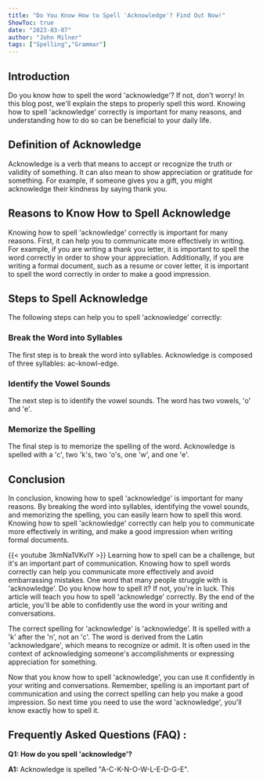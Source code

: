 ```yaml
---
title: "Do You Know How to Spell 'Acknowledge'? Find Out Now!"
ShowToc: true 
date: "2023-03-07"
author: "John Milner" 
tags: ["Spelling","Grammar"]
---
```

## Introduction

Do you know how to spell the word 'acknowledge'? If not, don't worry! In this blog post, we'll explain the steps to properly spell this word. Knowing how to spell 'acknowledge' correctly is important for many reasons, and understanding how to do so can be beneficial to your daily life.

## Definition of Acknowledge

Acknowledge is a verb that means to accept or recognize the truth or validity of something. It can also mean to show appreciation or gratitude for something. For example, if someone gives you a gift, you might acknowledge their kindness by saying thank you.

## Reasons to Know How to Spell Acknowledge

Knowing how to spell 'acknowledge' correctly is important for many reasons. First, it can help you to communicate more effectively in writing. For example, if you are writing a thank you letter, it is important to spell the word correctly in order to show your appreciation. Additionally, if you are writing a formal document, such as a resume or cover letter, it is important to spell the word correctly in order to make a good impression.

## Steps to Spell Acknowledge

The following steps can help you to spell 'acknowledge' correctly:

### Break the Word into Syllables

The first step is to break the word into syllables. Acknowledge is composed of three syllables: ac-knowl-edge.

### Identify the Vowel Sounds

The next step is to identify the vowel sounds. The word has two vowels, 'o' and 'e'.

### Memorize the Spelling

The final step is to memorize the spelling of the word. Acknowledge is spelled with a 'c', two 'k's, two 'o's, one 'w', and one 'e'.

## Conclusion

In conclusion, knowing how to spell 'acknowledge' is important for many reasons. By breaking the word into syllables, identifying the vowel sounds, and memorizing the spelling, you can easily learn how to spell this word. Knowing how to spell 'acknowledge' correctly can help you to communicate more effectively in writing, and make a good impression when writing formal documents.

{{< youtube 3kmNa1VKvIY >}} 
Learning how to spell can be a challenge, but it's an important part of communication. Knowing how to spell words correctly can help you communicate more effectively and avoid embarrassing mistakes. One word that many people struggle with is 'acknowledge'. Do you know how to spell it? If not, you're in luck. This article will teach you how to spell 'acknowledge' correctly. By the end of the article, you'll be able to confidently use the word in your writing and conversations. 

The correct spelling for 'acknowledge' is 'acknowledge'. It is spelled with a 'k' after the 'n', not an 'c'. The word is derived from the Latin 'acknowledgare', which means to recognize or admit. It is often used in the context of acknowledging someone's accomplishments or expressing appreciation for something. 

Now that you know how to spell 'acknowledge', you can use it confidently in your writing and conversations. Remember, spelling is an important part of communication and using the correct spelling can help you make a good impression. So next time you need to use the word 'acknowledge', you'll know exactly how to spell it.

## Frequently Asked Questions (FAQ) :
**Q1: How do you spell 'acknowledge'?**

**A1:** Acknowledge is spelled "A-C-K-N-O-W-L-E-D-G-E".





